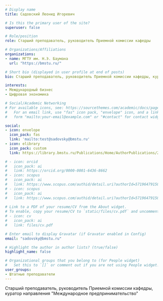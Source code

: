 ```yaml
---
# Display name
title: Садовский Леонид Игоревич

# Is this the primary user of the site?
superuser: false

# Role/position
role: Cтарший преподаватель, руководитель Приемной комиссии кафедры

# Organizations/Affiliations
organizations:
- name: МГТУ им. Н.Э. Баумана
  url: "https://bmstu.ru/"

# Short bio (displayed in user profile at end of posts)
bio: Cтарший преподаватель, руководитель Приемной комиссии кафедры, куратор направления "Международное предпринимательство"

interests:
- Международный бизнес
- Цифровая экономика

# Social/Academic Networking
# For available icons, see: https://sourcethemes.com/academic/docs/page-builder/#icons
#   For an email link, use "fas" icon pack, "envelope" icon, and a link in the
#   form "mailto:your-email@example.com" or "#contact" for contact widget.

social:
- icon: envelope
  icon_pack: fas
  link: 'mailto:test@sadovsky@bmstu.ru'
- icon: elibrary
  icon_pack: custom
  link: https://library.bmstu.ru/Publications/Home/AuthorPublications/2e8728b8-76e5-48ba-8b39-bcf83192df559

# - icon: orcid
#   icon_pack: ai
#   link: https://orcid.org/0000-0001-6436-8662
# - icon: scopus
#   icon_pack: ai
#   link: https://www.scopus.com/authid/detail.uri?authorId=57196479158
# - icon: scopus
#   icon_pack: ai
#   link: https://www.scopus.com/authid/detail.uri?authorId=57196479158
  
# Link to a PDF of your resume/CV from the About widget.
# To enable, copy your resume/CV to `static/files/cv.pdf` and uncomment the lines below.
# - icon: cv
#   icon_pack: ai
#   link: files/cv.pdf

# Enter email to display Gravatar (if Gravatar enabled in Config)
email: "sadovsky@bmstu.ru"

# Highlight the author in author lists? (true/false)
highlight_name: false

# Organizational groups that you belong to (for People widget)
#   Set this to `[]` or comment out if you are not using People widget.
user_groups:
- Штатные преподаватели
---
```


Cтарший преподаватель, руководитель Приемной комиссии кафедры, куратор направления "Международное предпринимательство"



